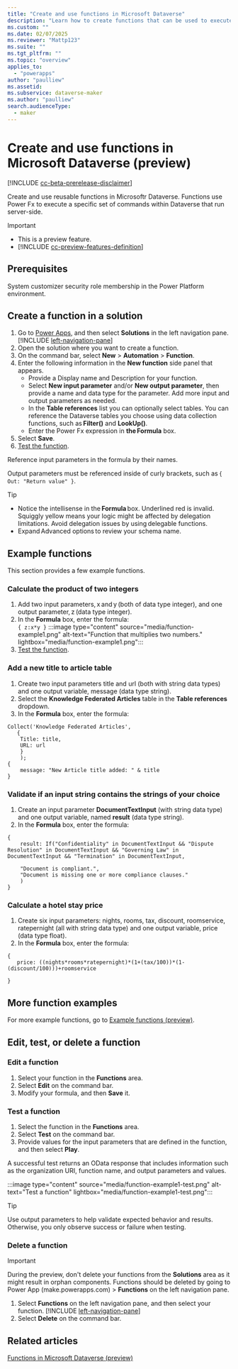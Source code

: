 ```yaml
---
title: "Create and use functions in Microsoft Dataverse"
description: "Learn how to create functions that can be used to execute a specific set of commands within Dataverse."
ms.custom: ""
ms.date: 02/07/2025
ms.reviewer: "Mattp123"
ms.suite: ""
ms.tgt_pltfrm: ""
ms.topic: "overview"
applies_to: 
  - "powerapps"
author: "paulliew"
ms.assetid: 
ms.subservice: dataverse-maker
ms.author: "paulliew"
search.audienceType: 
  - maker
---
```

# Create and use functions in Microsoft Dataverse (preview)

[!INCLUDE [cc-beta-prerelease-disclaimer](../../includes/cc-beta-prerelease-disclaimer.md)]

Create and use reusable functions in Microsoftr Dataverse. Functions use Power Fx to execute a specific set of commands within Dataverse that run server-side.

> [!IMPORTANT]
>
> - This is a preview feature.
> - [!INCLUDE [cc-preview-features-definition](../../includes/cc-preview-features-definition.md)]

## Prerequisites

System customizer security role membership in the Power Platform environment.

## Create a function in a solution

1. Go to [Power Apps](https://make.powerapps.com/?utm_source=padocs&utm_medium=linkinadoc&utm_campaign=referralsfromdoc), and then select **Solutions** in the left navigation pane. [!INCLUDE [left-navigation-pane](../../includes/left-navigation-pane.md)]
1. Open the solution where you want to create a function.
1. On the command bar, select **New** > **Automation** > **Function**. 
1. Enter the following information in the **New function** side panel that appears.
   - Provide a Display name and Description for your function.
   - Select **New input parameter** and/or **New output parameter**, then provide a name and data type for the parameter. Add more input and output parameters as needed.
   - In the **Table references** list you can optionally select tables. You can reference the Dataverse tables you choose using data collection functions, such as **Filter()** and **LookUp()**.
   - Enter the Power Fx expression in **the Formula** box. 
1. Select **Save**.
1. [Test the function](#test-a-function).

Reference input parameters in the formula by their names.

Output parameters must be referenced inside of curly brackets, such as `{ Out: "Return value" }`.

> [!TIP]
>
> - Notice the intellisense in the **Formula** box. Underlined red is invalid. Squiggly yellow means your logic might be affected by delegation limitations. Avoid delegation issues by using delegable functions.
> - Expand Advanced options to review your schema name.

## Example functions

This section provides a few example functions.

### Calculate the product of two integers

1. Add two input parameters, x and y (both of data type integer), and one output parameter, z (data type integer).
1. In the **Formula** box, enter the formula:  
   `{ z:x*y }`
   :::image type="content" source="media/function-example1.png" alt-text="Function that multiplies two numbers." lightbox="media/function-example1.png":::
1. [Test the function](#test-a-function).

### Add a new title to article table

1. Create two input parameters title and url (both with string data types) and one output variable, message (data type string).
1. Select the **Knowledge Federated Articles** table in the **Table references** dropdown.
1. In the **Formula** box, enter the formula:  

```powerappsfl
Collect('Knowledge Federated Articles',  
   { 
    Title: title, 
    URL: url 
    } 
    ); 
{ 
    message: "New Article title added: " & title 
}
```

### Validate if an input string contains the strings of your choice

1. Create an input parameter **DocumentTextInput** (with string data type) and one output variable, named **result** (data type string).
1. In the **Formula** box, enter the formula: 

```powerappsfl
{
    result: If("Confidentiality" in DocumentTextInput && "Dispute Resolution" in DocumentTextInput && "Governing Law" in DocumentTextInput && "Termination" in DocumentTextInput, 

    "Document is compliant.", 
    "Document is missing one or more compliance clauses." 
    ) 
}
```

### Calculate a hotel stay price

1. Create six input parameters: nights, rooms, tax, discount, roomservice, ratepernight (all with string data type) and one output variable, price (data type float).
1. In the **Formula** box, enter the formula:


```powerappsfl
{ 
   price: ((nights*rooms*ratepernight)*(1+(tax/100))*(1-(discount/100)))+roomservice 

}
```

## More function examples

For more example functions, go to [Example functions (preview)](functions-examples.md).

## Edit, test, or delete a function

### Edit a function

1. Select your function in the **Functions** area.
1. Select **Edit** on the command bar.
1. Modify your formula, and then **Save** it.

### Test a function

1. Select the function in the **Functions** area.
1. Select **Test** on the command bar.
1. Provide values for the input parameters that are defined in the function, and then select **Play**.

A successful test returns an OData response that includes information such as the organization URI, function name, and output parameters and values.

:::image type="content" source="media/function-example1-test.png" alt-text="Test a function" lightbox="media/function-example1-test.png":::

> [!TIP]
> Use output parameters to help validate expected behavior and results. Otherwise, you only observe success or failure when testing.

### Delete a function

> [!IMPORTANT]
> During the preview, don't delete your functions from the **Solutions** area as it might result in orphan components. Functions should be deleted by going to Power App (make.powerapps.com) > **Functions** on the left navigation pane. 

1. Select **Functions** on the left navigation pane, and then select your function. [!INCLUDE [left-navigation-pane](../../includes/left-navigation-pane.md)]
1. Select **Delete** on the command bar.

## Related articles

[Functions in Microsoft Dataverse (preview)](functions-overview.md)